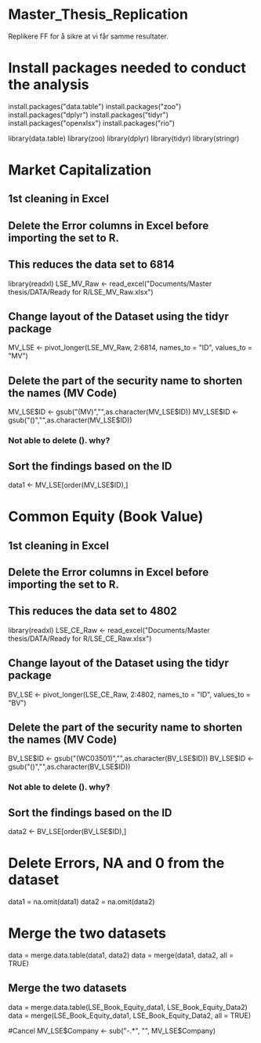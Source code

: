 # Master_Thesis_Replication
Replikere FF for å sikre at vi får samme resultater. 

# Install packages needed to conduct the analysis
install.packages("data.table")
install.packages("zoo")
install.packages("dplyr")
install.packages("tidyr")
install.packages("openxlsx")
install.packages("rio")

library(data.table)
library(zoo)
library(dplyr)
library(tidyr)
library(stringr)


# Market Capitalization 

## 1st cleaning in Excel
## Delete the Error columns in Excel before importing the set to R. 
## This reduces the data set to 6814
library(readxl)
LSE_MV_Raw <- read_excel("Documents/Master thesis/DATA/Ready for R/LSE_MV_Raw.xlsx")

## Change layout of the Dataset using the tidyr package
MV_LSE <- pivot_longer(LSE_MV_Raw, 2:6814, names_to = "ID", values_to = "MV")

## Delete the part of the security name to shorten the names (MV Code)
MV_LSE$ID <- gsub("(MV)","",as.character(MV_LSE$ID))
MV_LSE$ID <- gsub("()","",as.character(MV_LSE$ID))
### Not able to delete (). why?

## Sort the findings based on the ID
data1 <- MV_LSE[order(MV_LSE$ID),]



# Common Equity (Book Value)

## 1st cleaning in Excel
## Delete the Error columns in Excel before importing the set to R. 
## This reduces the data set to 4802
library(readxl)
LSE_CE_Raw <- read_excel("Documents/Master thesis/DATA/Ready for R/LSE_CE_Raw.xlsx")

## Change layout of the Dataset using the tidyr package
BV_LSE <- pivot_longer(LSE_CE_Raw, 2:4802, names_to = "ID", values_to = "BV")

## Delete the part of the security name to shorten the names (MV Code)
BV_LSE$ID <- gsub("(WC03501)","",as.character(BV_LSE$ID))
BV_LSE$ID <- gsub("()","",as.character(BV_LSE$ID))
### Not able to delete (). why?

## Sort the findings based on the ID
data2 <- BV_LSE[order(BV_LSE$ID),]

# Delete Errors, NA and 0 from the dataset
data1 = na.omit(data1)
data2 = na.omit(data2)


# Merge the two datasets 
data = merge.data.table(data1, data2) data = merge(data1, data2, all = TRUE)





## Merge the two datasets
data = merge.data.table(LSE_Book_Equity_data1, LSE_Book_Equity_Data2)
data = merge(LSE_Book_Equity_data1, LSE_Book_Equity_Data2, all = TRUE)



#Cancel
MV_LSE$Company <- sub("-.*", "", MV_LSE$Company)



